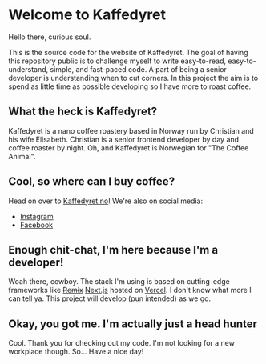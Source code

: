 # Welcome to Kaffedyret

Hello there, curious soul.

This is the source code for the website of Kaffedyret. The goal of having this repository public is to challenge myself to write easy-to-read, easy-to-understand, simple, and fast-paced code. A part of being a senior developer is understanding when to cut corners. In this project the aim is to spend as little time as possible developing so I have more to roast coffee.

## What the heck is Kaffedyret?

Kaffedyret is a nano coffee roastery based in Norway run by Christian and his wife Elisabeth. Christian is a senior frontend developer by day and coffee roaster by night. Oh, and Kaffedyret is Norwegian for "The Coffee Animal".

## Cool, so where can I buy coffee?

Head on over to [Kaffedyret.no](https://kaffedyret.no)! We're also on social media:

- [Instagram](https://www.instagram.com/kaffedyret_brenneri/)
- [Facebook](https://www.facebook.com/Kaffedyret)

## Enough chit-chat, I'm here because I'm a developer!

Woah there, cowboy. The stack I'm using is based on cutting-edge frameworks like ~~[Remix](https://remix.run)~~ [Next.js](https://nextjs.org/) hosted on [Vercel](https://vercel.com). I don't know what more I can tell ya. This project will develop (pun intended) as we go.

## Okay, you got me. I'm actually just a head hunter

Cool. Thank you for checking out my code. I'm not looking for a new workplace though. So... Have a nice day!
